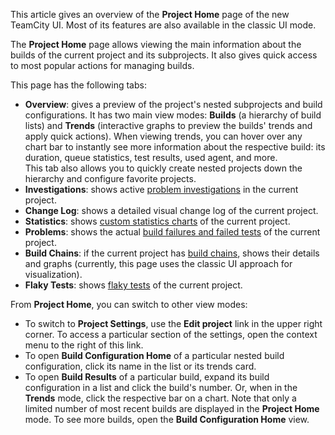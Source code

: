 [//]: # (title: Project Home Page)
[//]: # (auxiliary-id: Project Home Page)

This article gives an overview of the __Project Home__ page of the new TeamCity UI. Most of its features are also available in the classic UI mode.

The __Project Home__ page allows viewing the main information about the builds of the current project and its subprojects. It also gives quick access to most popular actions for managing builds.

This page has the following tabs:
* __Overview__: gives a preview of the project's nested subprojects and build configurations. It has two main view modes: __Builds__ (a hierarchy of build lists) and __Trends__ (interactive graphs to preview the builds' trends and apply quick actions). When viewing trends, you can hover over any chart bar to instantly see more information about the respective build: its duration, queue statistics, test results, used agent, and more.  
  This tab also allows you to quickly create nested projects down the hierarchy and configure favorite projects.
* __Investigations__: shows active [problem investigations](investigating-and-muting-build-failures.md) in the current project.
* __Change Log__: shows a detailed visual change log of the current project.
* __Statistics__: shows [custom statistics charts](custom-chart.md) of the current project.
* __Problems__: shows the actual [build failures and failed tests](investigating-and-muting-build-failures.md) of the current project.
* __Build Chains__: if the current project has [build chains](build-chain.md), shows their details and graphs (currently, this page uses the classic UI approach for visualization).
* __Flaky Tests__: shows [flaky tests](investigating-and-muting-build-failures.md#Flaky+Tests) of the current project.

From __Project Home__, you can switch to other view modes:
* To switch to __Project Settings__, use the __Edit project__ link in the upper right corner. To access a particular section of the settings, open the context menu to the right of this link.
* To open __Build Configuration Home__ of a particular nested build configuration, click its name in the list or its trends card.
* To open __Build Results__ of a particular build, expand its build configuration in a list and click the build's number. Or, when in the __Trends__ mode, click the respective bar on a chart. Note that only a limited number of most recent builds are displayed in the __Project Home__ mode. To see more builds, open the __Build Configuration Home__ view.

